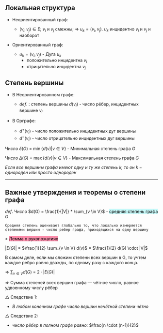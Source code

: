 
## Локальная структура

- Неориентированный граф:
	- $(v_i,v_{j})\in E$; $v_i$ и $v_j$ смежны;
	  => $u_{k}= (v_i,v_j)$. $u_k$ инцидентно $v_i$ и $v_j$ и наоборот

- Ориентированный граф:
	- $u_{k}= (v_i,v_j)$ - Дуга $u_k$ 
		- положительно инцидентна $v_i$  
		- отрицательно инцидентна $v_j$


## Степень вершины

- В Неориентированном графе:

	- $def.$ : степень вершины $d(v_i)$ - число рёбер, инцидентных вершине $v_i$

- В Орграфе: 

	- $d^+(v_i)$ - число положительно инцидентных дуг вершины
	- $d^-(v_i)$ - число отрицательно инцидентных дуг вершины 


Число $\delta(G)$ = $\min \{d(v) | v \in V\}$ - Минимальная степень графа $G$ 

Число $\Delta(G)$ = $\max \{d(v) | v \in V\}$ - Максимальная степень графа $G$ 

*Если все вершины графа имеют одну и ту же степень $k$, то он $k-однороден$ или просто $однороден$*

---
## Важные утверждения и теоремы о степени графа 

$def.$ Число $d(G) = \frac{1}{|V|} * \sum_{v \in V}$ - <mark style="background: #ABF7F7A6;">средняя степень графа</mark> $G$ 

	Средняя степень оценивает глобально то, что локально измеряется степенями вершин - число ребер графа, приходящихся на одну вершину 



$\diamond$ <mark style="background: #FF5582A6;">Лемма о рукопожатиях</mark>

$|E(G)|$ = $\frac{1}{2} \sum_{v \in V} d(v)$ $=$ $\frac{1}{2} d(G) \cdot |V|$  

В самом деле, если мы сложим степени всех вершин в G, то учтем каждое ребро ровно дважды, по одному разу с каждого конца.

=> $\sum_{v \in V} d(G)$ = $2 \cdot |E(G)|$ 

=> Сумма степеней всех вершин графа — чётное число, равное удвоенному числу рёбер


$\triangle$ Следствие 1: 

- *В любом конечном графе число вершин нечётной степени чётно* 


$\triangle$ Следствие 2:

- *число рёбер в полном графе равно:* $\frac{n \cdot (n-1)}{2}$ 


